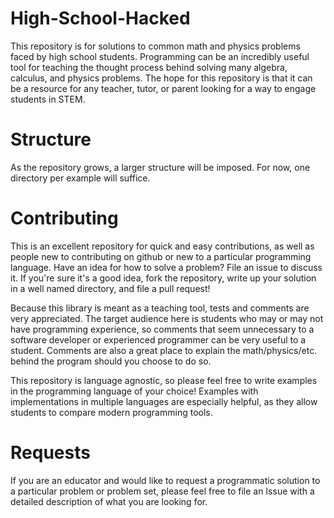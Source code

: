 # High-School-Hacked
This repository is for solutions to common math and physics problems faced by high school students. Programming can be an incredibly useful tool for teaching the thought process behind solving many algebra, calculus, and physics problems. The hope for this repository is that it can be a resource for any teacher, tutor, or parent looking for a way to engage students in STEM.

# Structure
As the repository grows, a larger structure will be imposed. For now, one directory per example will suffice. 

# Contributing
This is an excellent repository for quick and easy contributions, as well as people new to contributing on github or new to a particular programming language. Have an idea for how to solve a problem? File an issue to discuss it. If you're sure it's a good idea, fork the repository, write up your solution in a well named directory, and file a pull request! 

Because this library is meant as a teaching tool, tests and comments are very appreciated. The target audience here is students who may or may not have programming experience, so comments that seem unnecessary to a software developer or experienced programmer can be very useful to a student. Comments are also a great place to explain the math/physics/etc. behind the program should you choose to do so.

This repository is language agnostic, so please feel free to write examples in the programming language of your choice! Examples with implementations in multiple languages are especially helpful, as they allow students to compare modern programming tools.

# Requests
If you are an educator and would like to request a programmatic solution to a particular problem or problem set, please feel free to file an Issue with a detailed description of what you are looking for. 
